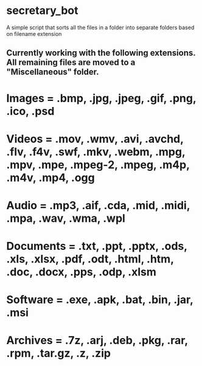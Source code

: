# secretary_bot
A simple script that sorts all the files in a folder into separate folders based on filename extension

## Currently working with the following extensions. All remaining files are moved to a "Miscellaneous" folder.
# Images = .bmp, .jpg, .jpeg, .gif, .png, .ico, .psd
# Videos = .mov, .wmv, .avi, .avchd, .flv, .f4v, .swf, .mkv, .webm, .mpg, .mpv, .mpe, .mpeg-2, .mpeg, .m4p, .m4v, .mp4, .ogg
# Audio = .mp3, .aif, .cda, .mid, .midi, .mpa, .wav, .wma, .wpl
# Documents = .txt, .ppt, .pptx, .ods, .xls, .xlsx, .pdf, .odt, .html, .htm, .doc, .docx, .pps, .odp, .xlsm
# Software = .exe, .apk, .bat, .bin, .jar, .msi
# Archives = .7z, .arj, .deb, .pkg, .rar, .rpm, .tar.gz, .z, .zip
